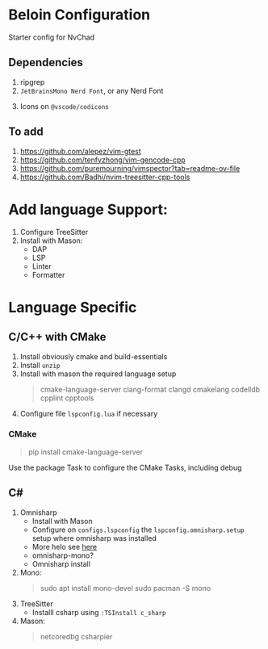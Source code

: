 # Beloin Configuration

Starter config for NvChad

## Dependencies

1. ripgrep
2. `JetBrainsMono Nerd Font`, or any Nerd Font
<!-- 3. code-minimap 
    > sudo pamac build code-minimap -->
3. Icons on `@vscode/codicons`

## To add

1. https://github.com/alepez/vim-gtest
2. https://github.com/tenfyzhong/vim-gencode-cpp
3. https://github.com/puremourning/vimspector?tab=readme-ov-file
4. https://github.com/Badhi/nvim-treesitter-cpp-tools


# Add language Support:

1. Configure TreeSitter
2. Install with Mason:
    - DAP
    - LSP
    - Linter
    - Formatter

# Language Specific

## C/C++ with CMake

1. Install obviously cmake and build-essentials
1. Install `unzip`
1. Install with mason the required language setup
    > cmake-language-server
    > clang-format
    > clangd
    > cmakelang
    > codelldb
    > cpplint
    > cpptools
1. Configure file `lspconfig.lua` if necessary


### CMake

> pip install cmake-language-server

Use the package Task to configure the CMake Tasks, including debug

## C#

1. Omnisharp
    - Install with Mason
    - Configure on `configs.lspconfig` the `lspconfig.omnisharp.setup` setup where omnisharp was installed
    - More helo see [here](https://github.com/neovim/nvim-lspconfig/blob/master/doc/server_configurations.md#omnisharp)
    - omnisharp-mono?
    - Omnisharp install
1. Mono:
    > sudo apt install mono-devel
    > sudo pacman -S mono
1. TreeSitter
    - Installl csharp using `:TSInstall c_sharp`
1. Mason:
    > netcoredbg
    > csharpier
